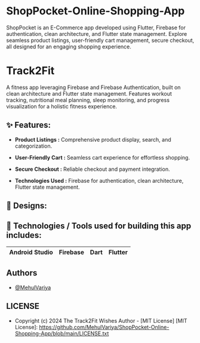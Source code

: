# ShopPocket-Online-Shopping-App
ShopPocket is an E-Commerce app developed using Flutter, Firebase for authentication, clean architecture, and Flutter state management. Explore seamless product listings, user-friendly cart management, secure checkout, all designed for an engaging shopping experience.

# Track2Fit
A fitness app leveraging Firebase and Firebase Authentication, built on clean architecture and Flutter state management. Features workout tracking, nutritional meal planning, sleep monitoring, and progress visualization for a holistic fitness experience.


## ✨ Features:

- __Product Listings :__ Comprehensive product display, search, and categorization.

- __User-Friendly Cart :__ Seamless cart experience for effortless shopping.

- __Secure Checkout :__ Reliable checkout and payment integration.

- __Technologies Used :__ Firebase for authentication, clean architecture, Flutter state management.

## 🤩 Designs:


## 📱 Technologies / Tools used for building this app includes:
| Android Studio | Firebase | Dart | Flutter
| --- | --- | --- | --- |

## Authors

- [@MehulVariya](https://github.com/MehulVariya)

## LICENSE
  
  - Copyright (c) 2024 The Track2Fit Wishes Author - [MIT License]
 [MIT License]: https://github.com/MehulVariya/ShopPocket-Online-Shopping-App/blob/main/LICENSE.txt

